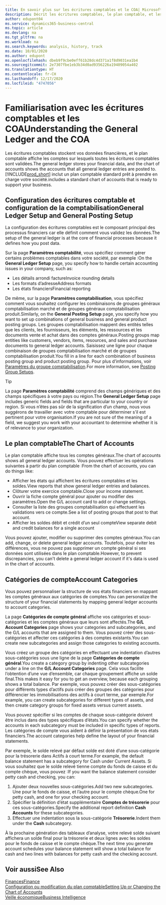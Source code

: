 ```yaml
---
title: En savoir plus sur les écritures comptables et le COA| Microsoft Docs
description: Décrit les écritures comptables, le plan comptable, et les catégories de compte.
author: edupont04
ms.service: dynamics365-business-central
ms.topic: article
ms.devlang: na
ms.tgt_pltfrm: na
ms.workload: na
ms.search.keywords: analysis, history, track
ms.date: 10/01/2020
ms.author: edupont
ms.openlocfilehash: dbeb9f9cbe0eff61b28dc4d371a1f8d9031ea1b4
ms.sourcegitcommit: 2e7307fbe1eb3b34d0ad9356226a19409054a402
ms.translationtype: HT
ms.contentlocale: fr-CH
ms.lasthandoff: 12/17/2020
ms.locfileid: "4747056"
---
```

# <a name="understanding-the-general-ledger-and-the-coa"></a><span data-ttu-id="f666a-103">Familiarisation avec les écritures comptables et les COA</span><span class="sxs-lookup"><span data-stu-id="f666a-103">Understanding the General Ledger and the COA</span></span>

<span data-ttu-id="f666a-104">Les écritures comptables stockent vos données financières, et le plan comptable affiche les comptes sur lesquels toutes les écritures comptables sont validées.</span><span class="sxs-lookup"><span data-stu-id="f666a-104">The general ledger stores your financial data, and the chart of accounts shows the accounts that all general ledger entries are posted to.</span></span> [!INCLUDE[prod_short](includes/prod_short.md)] <span data-ttu-id="f666a-105">inclut un plan comptable standard prêt à prendre en charge votre société.</span><span class="sxs-lookup"><span data-stu-id="f666a-105">includes a standard chart of accounts that is ready to support your business.</span></span>

## <a name="general-ledger-setup-and-general-posting-setup"></a><span data-ttu-id="f666a-106">Configuration des écritures comptable et configuration de la comptabilisation</span><span class="sxs-lookup"><span data-stu-id="f666a-106">General Ledger Setup and General Posting Setup</span></span>

<span data-ttu-id="f666a-107">La configuration des écritures comptables est le composant principal des processus financiers car elle définit comment vous validez les données.</span><span class="sxs-lookup"><span data-stu-id="f666a-107">The setup of the general ledger is at the core of financial processes because it defines how you post data.</span></span>  

<span data-ttu-id="f666a-108">Sur la page **Paramètres comptabilité**, vous spécifiez comment gérer certains problèmes comptables dans votre société, par exemple :</span><span class="sxs-lookup"><span data-stu-id="f666a-108">On the **General Ledger Setup** page, you specify how to handle certain accounting issues in your company, such as:</span></span>  

* <span data-ttu-id="f666a-109">Les détails arrondi facture</span><span class="sxs-lookup"><span data-stu-id="f666a-109">Invoice rounding details</span></span>  
* <span data-ttu-id="f666a-110">Les formats d’adresse</span><span class="sxs-lookup"><span data-stu-id="f666a-110">Address formats</span></span>  
* <span data-ttu-id="f666a-111">Les états financiers</span><span class="sxs-lookup"><span data-stu-id="f666a-111">Financial reporting</span></span>  

<span data-ttu-id="f666a-112">De même, sur la page **Paramètres comptabilisation**, vous spécifiez comment vous souhaitez configurer les combinaisons de groupes généraux comptabilisation marché et de groupes généraux comptabilisation produit.</span><span class="sxs-lookup"><span data-stu-id="f666a-112">Similarly, on the **General Posting Setup** page, you specify how you want to set up combinations of general business and general product posting groups.</span></span> <span data-ttu-id="f666a-113">Les groupes comptabilisation mappent des entités telles que les clients, les fournisseurs, les éléments, les ressources et les documents vente et achat dans des comptes généraux.</span><span class="sxs-lookup"><span data-stu-id="f666a-113">Posting groups map entities like customers, vendors, items, resources, and sales and purchase documents to general ledger accounts.</span></span> <span data-ttu-id="f666a-114">Saisissez une ligne pour chaque combinaison de groupes comptabilisation marché et de groupes comptabilisation produit.</span><span class="sxs-lookup"><span data-stu-id="f666a-114">You fill in a line for each combination of business posting group and product posting group.</span></span> <span data-ttu-id="f666a-115">Pour plus d’informations, voir [Paramètres du groupe comptabilisation](finance-posting-groups.md).</span><span class="sxs-lookup"><span data-stu-id="f666a-115">For more information, see [Posting Group Setups](finance-posting-groups.md).</span></span>  

> [!TIP]
> <span data-ttu-id="f666a-116">La page **Paramètres comptabilité** comprend des champs génériques et des champs spécifiques à votre pays ou région.</span><span class="sxs-lookup"><span data-stu-id="f666a-116">The **General Ledger Setup** page includes generic fields and fields that are particular to your country or region.</span></span> <span data-ttu-id="f666a-117">Si vous n’êtes pas sûr de la signification d’un champ, nous vous suggérons de travailler avec votre comptable pour déterminer s’il est pertinent pour votre organisation.</span><span class="sxs-lookup"><span data-stu-id="f666a-117">If you are not sure of the meaning of a field, we suggest you work with your accountant to determine whether it is of relevance to your organization.</span></span>  

## <a name="the-chart-of-accounts"></a><span data-ttu-id="f666a-118">Le plan comptable</span><span class="sxs-lookup"><span data-stu-id="f666a-118">The Chart of Accounts</span></span>

<span data-ttu-id="f666a-119">Le plan comptable affiche tous les comptes généraux.</span><span class="sxs-lookup"><span data-stu-id="f666a-119">The chart of accounts shows all general ledger accounts.</span></span> <span data-ttu-id="f666a-120">Vous pouvez effectuer les opérations suivantes à partir du plan comptable :</span><span class="sxs-lookup"><span data-stu-id="f666a-120">From the chart of accounts, you can do things like:</span></span>  

* <span data-ttu-id="f666a-121">Afficher les états qui affichent les écritures comptables et les soldes.</span><span class="sxs-lookup"><span data-stu-id="f666a-121">View reports that show general ledger entries and balances.</span></span>  
* <span data-ttu-id="f666a-122">Clôturer votre exercice comptable.</span><span class="sxs-lookup"><span data-stu-id="f666a-122">Close your income statement.</span></span>  
* <span data-ttu-id="f666a-123">Ouvrir la fiche compte général pour ajouter ou modifier des paramètres.</span><span class="sxs-lookup"><span data-stu-id="f666a-123">Open the G/L account card to add or change settings.</span></span>  
* <span data-ttu-id="f666a-124">Consulter la liste des groupes comptabilisation qui effectuent les validations vers ce compte.</span><span class="sxs-lookup"><span data-stu-id="f666a-124">See a list of posting groups that post to that account.</span></span>
* <span data-ttu-id="f666a-125">Afficher les soldes débit et crédit d’un seul compte</span><span class="sxs-lookup"><span data-stu-id="f666a-125">View separate debit and credit balances for a single account</span></span>  

<span data-ttu-id="f666a-126">Vous pouvez ajouter, modifier ou supprimer des comptes généraux.</span><span class="sxs-lookup"><span data-stu-id="f666a-126">You can add, change, or delete general ledger accounts.</span></span> <span data-ttu-id="f666a-127">Toutefois, pour éviter les différences, vous ne pouvez pas supprimer un compte général si ses données sont utilisées dans le plan comptable.</span><span class="sxs-lookup"><span data-stu-id="f666a-127">However, to prevent discrepancies, you can't delete a general ledger account if it's data is used in the chart of accounts.</span></span>  

## <a name="account-categories"></a><span data-ttu-id="f666a-128">Catégories de compte</span><span class="sxs-lookup"><span data-stu-id="f666a-128">Account Categories</span></span>

<span data-ttu-id="f666a-129">Vous pouvez personnaliser la structure de vos états financiers en mappant les comptes généraux aux catégories de comptes.</span><span class="sxs-lookup"><span data-stu-id="f666a-129">You can personalize the structure of your financial statements by mapping general ledger accounts to account categories.</span></span>  

<span data-ttu-id="f666a-130">La page **Catégories de compte général** affiche vos catégories et sous-catégories et les comptes généraux que leurs sont affectés.</span><span class="sxs-lookup"><span data-stu-id="f666a-130">The **G/L Account Categories** page shows your categories and subcategories, and the G/L accounts that are assigned to them.</span></span> <span data-ttu-id="f666a-131">Vous pouvez créer des sous-catégories et affecter ces catégories à des comptes existants.</span><span class="sxs-lookup"><span data-stu-id="f666a-131">You can create new subcategories and assign those categories to existing accounts.</span></span>  

<span data-ttu-id="f666a-132">Vous créez un groupe des catégories en effectuant une indentation d’autres sous-catégories sous une ligne de la page **Catégories de compte général**.</span><span class="sxs-lookup"><span data-stu-id="f666a-132">You create a category group by indenting other subcategories under a line on the **G/L Account Categories** page.</span></span> <span data-ttu-id="f666a-133">Cela vous facilite l’obtention d’une vue d’ensemble, car chaque groupement affiche un solde final.</span><span class="sxs-lookup"><span data-stu-id="f666a-133">This makes it easy for you to get an overview, because each grouping shows a total balance.</span></span> <span data-ttu-id="f666a-134">Par exemple, vous pouvez créer des sous-catégories pour différents types d’actifs puis créer des groupes des catégories pour différencier les immobilisations des actifs à court terme, par exemple.</span><span class="sxs-lookup"><span data-stu-id="f666a-134">For example, you can create subcategories for different types of assets, and then create category groups for fixed assets versus current assets.</span></span>  

<span data-ttu-id="f666a-135">Vous pouvez spécifier si les comptes de chaque sous-catégorie doivent être inclus dans des types spécifiques d’états.</span><span class="sxs-lookup"><span data-stu-id="f666a-135">You can specify whether the accounts in each subcategory must be included in specific types of reports.</span></span> <span data-ttu-id="f666a-136">Les catégories de compte vous aident à définir la présentation de vos états financiers.</span><span class="sxs-lookup"><span data-stu-id="f666a-136">The account categories help define the layout of your financial statements.</span></span>  

<span data-ttu-id="f666a-137">Par exemple, le solde relevé par défaut solde est doté d’une sous-catégorie pour la trésorerie dans Actifs à court terme.</span><span class="sxs-lookup"><span data-stu-id="f666a-137">For example, the default balance statement has a subcategory for Cash under Current Assets.</span></span> <span data-ttu-id="f666a-138">Si vous souhaitez que le solde relevé tienne compte du fonds de caisse et du compte chèque, vous pouvez :</span><span class="sxs-lookup"><span data-stu-id="f666a-138">If you want the balance statement consider petty cash and checking, you can:</span></span>  

1. <span data-ttu-id="f666a-139">Ajouter deux nouvelles sous-catégories.</span><span class="sxs-lookup"><span data-stu-id="f666a-139">Add two new subcategories.</span></span> <span data-ttu-id="f666a-140">Une pour le fonds de caisse, et l’autre pour le compte chèque.</span><span class="sxs-lookup"><span data-stu-id="f666a-140">One for petty cash, and one for your checking account.</span></span>  
2. <span data-ttu-id="f666a-141">Spécifier la définition d’état supplémentaire **Comptes de trésorerie** pour ces sous-catégories.</span><span class="sxs-lookup"><span data-stu-id="f666a-141">Specify the additional report definition **Cash Accounts** for these subcategories.</span></span>  
3. <span data-ttu-id="f666a-142">Effectuer une indentation sous la sous-catégorie **Trésorerie**.</span><span class="sxs-lookup"><span data-stu-id="f666a-142">Indent them under the **Cash** subcategory.</span></span>  

<span data-ttu-id="f666a-143">À la prochaine génération des tableaux d’analyse, votre relevé solde suivant affichera un solde final pour la trésorerie et deux lignes avec les soldes pour le fonds de caisse et le compte chèque.</span><span class="sxs-lookup"><span data-stu-id="f666a-143">The next time you generate account schedules your balance statement will show a total balance for cash and two lines with balances for petty cash and the checking account.</span></span>  

## <a name="see-also"></a><span data-ttu-id="f666a-144">Voir aussi</span><span class="sxs-lookup"><span data-stu-id="f666a-144">See Also</span></span>

[<span data-ttu-id="f666a-145">Finances</span><span class="sxs-lookup"><span data-stu-id="f666a-145">Finance</span></span>](finance.md)  
[<span data-ttu-id="f666a-146">Configuration ou modification du plan comptable</span><span class="sxs-lookup"><span data-stu-id="f666a-146">Setting Up or Changing the Chart of Accounts</span></span>](finance-setup-chart-accounts.md)  
[<span data-ttu-id="f666a-147">Veille économique</span><span class="sxs-lookup"><span data-stu-id="f666a-147">Business Intelligence</span></span>](bi.md)  
